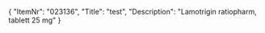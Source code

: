 {
  "ItemNr": "023136",
  "Title": "test",
  "Description": "Lamotrigin ratiopharm, tablett 25 mg"
}